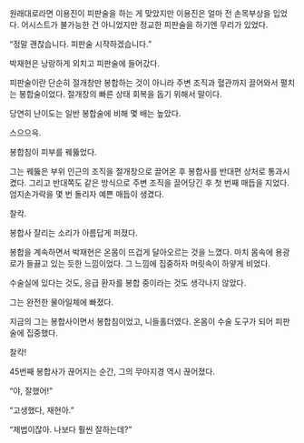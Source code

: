 원래대로라면 이용진이 피판술을 하는 게 맞았지만 이용진은 얼마 전 손목부상을 입었다. 어시스트가 불가능한 건 아니었지만 정교한 피판술을 하기엔 무리가 있었다.

“정말 괜찮습니다. 피판술 시작하겠습니다.”

박재현은 낭랑하게 외치고 피판술에 들어갔다.

피판술이란 단순히 절개창만 봉합하는 것이 아니라 주변 조직과 혈관까지 끌어와서 펼치는 봉합술이었다. 절개창의 빠른 상태 회복을 돕기 위해서 말이다.

당연히 난이도는 일반 봉합술에 비해 몇 배는 높았다.

스으으윽.

봉합침이 피부를 꿰뚫었다.

그는 꿰뚫은 부위 인근의 조직을 절개창으로 끌어온 후 봉합사를 반대편 상처로 통과시켰다. 그리고 반대쪽도 같은 방식으로 주변 조직을 끌어당긴 후 첫 번째 매듭을 지었다. 엄지손가락을 몇 번 돌리자 예쁜 매듭이 생겼다.

찰칵.

봉합사 잘리는 소리가 아름답게 퍼졌다.

봉합을 계속하면서 박재현은 온몸이 뜨겁게 달아오르는 것을 느꼈다. 마치 몸속에 용광로가 들끓고 있는 듯한 느낌이었다. 그 느낌에 집중하자 머릿속이 하얗게 비었다.

수술실에 있다는 것도, 응급 환자를 봉합 중이라는 것도 생각나지 않았다.

그는 완전한 물아일체에 빠졌다.

지금의 그는 봉합사이면서 봉합침이었고, 니들홀더였다. 온몸이 수술 도구가 되어 피판술에 집중했다.

찰칵!

45번째 봉합사가 끊어지는 순간, 그의 무아지경 역시 끊어졌다.

“야, 잘했어!”

“고생했다, 재현아.”

“제법이잖아. 나보다 훨씬 잘하는데?”